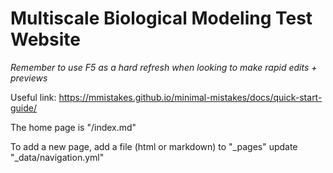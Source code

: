 # Multiscale Biological Modeling Test Website

*Remember to use F5 as a hard refresh when looking to make rapid edits + previews* 

Useful link: https://mmistakes.github.io/minimal-mistakes/docs/quick-start-guide/

The home page is "/index.md"

To add a new page, add a file (html or markdown) to "_pages" update "_data/navigation.yml"

